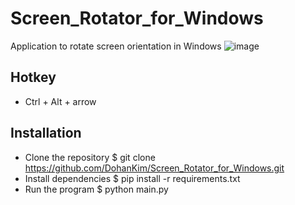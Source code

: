 # Screen_Rotator_for_Windows
Application to rotate screen orientation in Windows
![image](https://user-images.githubusercontent.com/6930365/83148950-829e3880-a134-11ea-94fd-beb423d4661e.png)

## Hotkey
- Ctrl + Alt + arrow

## Installation

- Clone the repository
  $ git clone https://github.com/DohanKim/Screen_Rotator_for_Windows.git
- Install dependencies
  $ pip install -r requirements.txt
- Run the program
  $ python main.py
